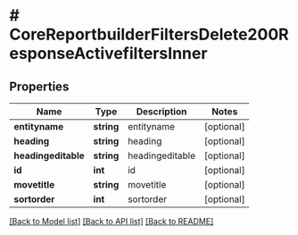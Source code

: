 # # CoreReportbuilderFiltersDelete200ResponseActivefiltersInner

## Properties

Name | Type | Description | Notes
------------ | ------------- | ------------- | -------------
**entityname** | **string** | entityname | [optional]
**heading** | **string** | heading | [optional]
**headingeditable** | **string** | headingeditable | [optional]
**id** | **int** | id | [optional]
**movetitle** | **string** | movetitle | [optional]
**sortorder** | **int** | sortorder | [optional]

[[Back to Model list]](../../README.md#models) [[Back to API list]](../../README.md#endpoints) [[Back to README]](../../README.md)
